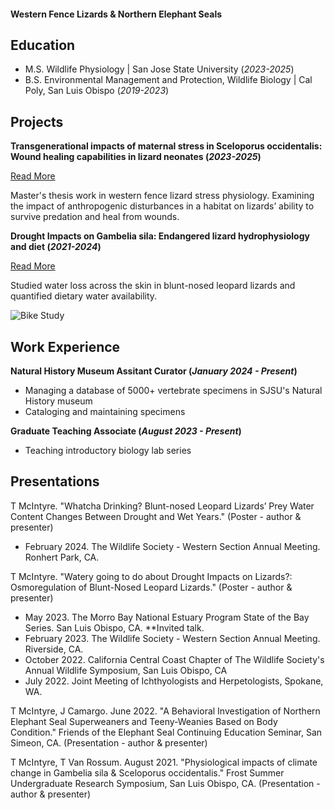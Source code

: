 #### Western Fence Lizards & Northern Elephant Seals

## Education							       		
- M.S. Wildlife Physiology | San Jose State University (_2023-2025_)	 			        		
- B.S. Environmental Management and Protection, Wildlife Biology | Cal Poly, San Luis Obispo (_2019-2023_)

## Projects
**Transgenerational impacts of maternal stress in Sceloporus occidentalis: Wound healing capabilities in lizard neonates (_2023-2025_)**

[Read More](https://www.mdpi.com/1424-8220/22/8/3048)

Master's thesis work in western fence lizard stress physiology. Examining the impact of anthropogenic disturbances in a habitat on lizards’ ability to survive predation and heal from wounds.

**Drought Impacts on Gambelia sila: Endangered lizard hydrophysiology and diet (_2021-2024_)**

[Read More](https://www.mdpi.com/1424-8220/22/11/4240)

Studied water loss across the skin in blunt-nosed leopard lizards and quantified dietary water availability. 

![Bike Study](/assets/img/bike_study.jpeg)

## Work Experience
**Natural History Museum Assitant Curator (_January 2024 - Present_)**
- Managing a database of 5000+ vertebrate specimens in SJSU's Natural History museum
- Cataloging and maintaining specimens 

**Graduate Teaching Associate (_August 2023 - Present_)**
- Teaching introductory biology lab series

## Presentations
T McIntyre. "Whatcha Drinking? Blunt-nosed Leopard Lizards’ Prey Water Content Changes Between Drought and Wet Years." (Poster - author & presenter)
- February 2024. The Wildlife Society - Western Section Annual Meeting. Ronhert Park, CA. 

T McIntyre. "Watery going to do about Drought Impacts on Lizards?: Osmoregulation of Blunt-Nosed Leopard Lizards." (Poster - author & presenter)
- May 2023. The Morro Bay National Estuary Program State of the Bay Series. San Luis Obispo, CA. **Invited talk. 
- February 2023. The Wildlife Society - Western Section Annual Meeting. Riverside, CA. 
- October 2022. California Central Coast Chapter of The Wildlife Society's Annual Wildlife Symposium, San Luis Obispo, CA 
- July 2022. Joint Meeting of Ichthyologists and Herpetologists, Spokane, WA. 

T McIntyre, J Camargo. June 2022. "A Behavioral Investigation of Northern Elephant Seal Superweaners and Teeny-Weanies Based on Body Condition." Friends of the Elephant Seal Continuing Education Seminar, San Simeon, CA. (Presentation - author & presenter)

T McIntyre, T Van Rossum. August 2021. "Physiological impacts of climate change in Gambelia sila & Sceloporus occidentalis." Frost Summer Undergraduate Research Symposium, San Luis Obispo, CA. (Presentation - author & presenter)

